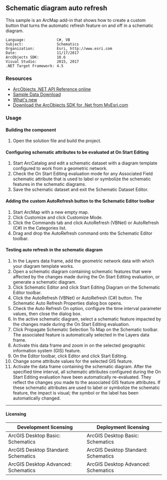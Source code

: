 ## Schematic diagram auto refresh

  <div xmlns="http://www.w3.org/1999/xhtml">
    <div>
      <span class="PropertyValue">This sample is an ArcMap add-in that shows how to create a custom button that turns the automatic refresh feature on and off in a schematic diagram.</span>
    </div>
  </div>  


<!-- TODO: Fill this section below with metadata about this sample-->
```
Language:              C#, VB
Subject:               Schematics
Organization:          Esri, http://www.esri.com
Date:                  11/17/2017
ArcObjects SDK:        10.6
Visual Studio:         2015, 2017
.NET Target Framework: 4.5
```

### Resources

* [ArcObjects .NET API Reference online](http://desktop.arcgis.com/en/arcobjects/latest/net/webframe.htm)  
* [Sample Data Download](../../releases)  
* [What's new](http://desktop.arcgis.com/en/arcobjects/latest/net/webframe.htm#05247c04-bfd9-4e36-ae09-bc6e833c3b14.htm)  
* [Download the ArcObjects SDK for .Net from MyEsri.com](https://my.esri.com/)  

### Usage
#### Building the component  
1. Open the solution file and build the project.  

#### Configuring schematic attributes to be evaluated at On Start Editing  
1. Start ArcCatalog and edit a schematic dataset with a diagram template configured to work from a geometric network.  
1. Check the On Start Editing evaluation mode for any Associated Field schematic attribute that is used to label or symbolize the schematic features in the schematic diagrams.  
1. Save the schematic dataset and exit the Schematic Dataset Editor.  

#### Adding the custom AutoRefresh button to the Schematic Editor toolbar  
1. Start ArcMap with a new empty map.  
1. Click Customize and click Customize Mode.  
1. Click the Commands tab and click AutoRefresh (VBNet) or AutoRefresh (C#) in the Categories list.  
1. Drag and drop the AutoRefresh command onto the Schematic Editor toolbar.  

#### Testing auto refresh in the schematic diagram  
1. In the Layers data frame, add the geometric network data with which your diagram template works.  
1. Open a schematic diagram containing schematic features that were affected by the changes made during the On Start Editing evaluation, or generate a schematic diagram.  
1. Click Schematic Editor and click Start Editing Diagram on the Schematic Editor toolbar.  
1. Click the AutoRefresh (VBNet) or AutoRefresh (C#) button. The Schematic Auto Refresh Properties dialog box opens.  
1. Check the Auto Refresh On option, configure the time interval parameter values, then close the dialog box.  
1. In the active schematic diagram, select a schematic feature impacted by the changes made during the On Start Editing evaluation.  
1. Click Propagate Schematic Selection To Map on the Schematic toolbar. The associated feature is automatically selected in the Layers data frame.  
1. Activate this data frame and zoom in on the selected geographic information system (GIS) feature.  
1. On the Editor toolbar, click Editor and click Start Editing.  
1. Change some attribute values for the selected GIS feature.  
1. Activate the data frame containing the schematic diagram. After the specified time interval, all schematic attributes configured during the On Start Editing evaluation have been automatically re-evaluated. They reflect the changes you made to the associated GIS feature attributes. If these schematic attributes are used to label or symbolize the schematic feature, the impact is visual; the symbol or the label has been automatically changed.  









---------------------------------

#### Licensing  
| Development licensing | Deployment licensing | 
| ------------- | ------------- | 
| ArcGIS Desktop Basic: Schematics | ArcGIS Desktop Basic: Schematics |  
| ArcGIS Desktop Standard: Schematics | ArcGIS Desktop Standard: Schematics |  
| ArcGIS Desktop Advanced: Schematics | ArcGIS Desktop Advanced: Schematics |  


